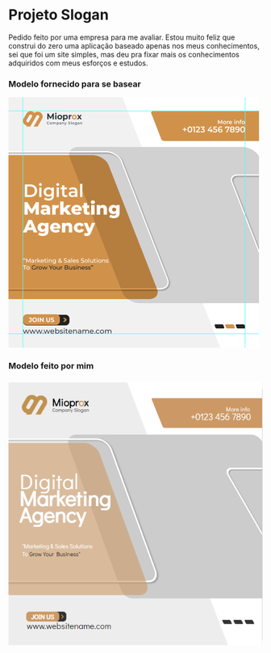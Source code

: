 <h1> Projeto Slogan </h1>

<p> Pedido feito por uma empresa para me avaliar.
Estou muito feliz que construi do zero uma aplicação
baseado apenas nos meus conhecimentos, sei que foi um
site simples, mas deu pra fixar mais os conhecimentos
adquiridos com meus esforços e estudos. </p>

<h3> Modelo fornecido para se basear </h3>

![alt-text](https://github.com/wevertonsantos/site-companySlogan/blob/main/siteSloganModelo.PNG)

<h3> Modelo feito por mim <h3>

![alt-text](https://github.com/wevertonsantos/site-companySlogan/blob/main/meuSiteSlogan.PNG)
